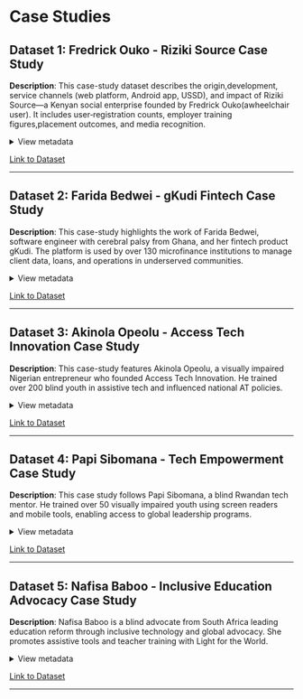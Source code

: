 <!-- markdownlint-disable MD033 -->

# Case Studies

## Dataset 1: Fredrick Ouko - Riziki Source Case Study

**Description**: This case-study dataset describes the origin,development,
service channels (web platform, Android app, USSD), and
impact of Riziki
Source—a Kenyan social enterprise founded by Fredrick Ouko(awheelchair user).
It includes user‐registration counts, employer training figures,placement
outcomes, and media recognition.

<details>
<summary>View metadata</summary>

- **Source**: AT2030 and Innovate Now teams,
Riziki Source official website (RizikiSource.org)
- **Type**: Report, Web content
- **Timeframe**: November 2023 (Report), 2025 (Web content)
- **Format**:
- PDF: Riziki Source Case Study
- HTML (Web): RizikiSource.org
- **Connection To Research**: Illustrates a real‐world
example of how a
multi‐channel digital intervention (web, mobile, USSD)
can enhance
employment opportunities for people with
physical disabilities in
Sub‑Saharan Africa. Provides
concrete metrics on reach, placements,
and employer engagement that can inform
analyses of digital inclusion
and assistive‐tech impact.
- **Limitations**: Focuses on a single
organization in Kenya—limited
geographic and sectoral generalizability.

</details>

[Link to Dataset](https://at2030.org/static/at2030_core/outputs/Riziki-case-study-1_compressed-1.pdf)

---

## Dataset 2: Farida Bedwei - gKudi Fintech Case Study

**Description**: This case-study highlights the
work of Farida Bedwei,
software engineer with cerebral
palsy from Ghana, and her fintech
product
gKudi. The platform is used by
over 130 microfinance institutions
to manage
client data, loans, and operations in
underserved communities.

<details>
<summary>View metadata</summary>

- **Source**: gKudi official website, Leading Ladies Africa
- **Type**: Web content, Article
- **Timeframe**: 2025 (Web content), 2019 (Article)
- **Format**:
- HTML (Web): gkudi.org
- Article: Leading Ladies Africa
- **Connection To Research**: Demonstrates
how digital tools
(web/cloud/mobile platforms) can
empower disabled tech leaders and
support inclusive financial services
in rural and underserved regions.
- **Limitations**: Rural infrastructure
challenges may affect usability.
Limited info on platform’s accessibility
for users with disabilities.

</details>

[Link to Dataset](https://leadingladiesafrica.org/2019/02/04/persons-with-disabilities-are-usually-portrayed-as-being-feeble-i-want-to-change-that-perception-comic-queen-farida-bedwei-is-changing-the-narrative-of-the-disabled-in-africa/?utm_source)

---

## Dataset 3: Akinola Opeolu - Access Tech Innovation Case Study

**Description**: This case-study features
Akinola Opeolu, a visually impaired
Nigerian entrepreneur who founded Access
Tech Innovation. He trained over
200 blind youth in assistive tech and
influenced national AT policies.

<details>
<summary>View metadata</summary>

- **Source**: Official website, Brand Mirror
- **Type**: Web content, Article
- **Timeframe**: 2025
- **Format**:
- HTML (Web): Access Tech Innovation
- Article: Brand Mirror
- **Connection To Research**: Shows how assistive
tools and training empower
blind youth and entrepreneurs,
and how advocacy contributes to inclusive
digital policy in Sub-Saharan Africa.
- **Limitations**: Publicly available data
is limited.Lacks external
evaluations or usage metrics.

</details>

[Link to Dataset](https://brandmirrorng.com/2025/06/24/you-can-be-anything-blind-tech-ceo-returns-to-inspire-students/?utm_source)

---

## Dataset 4: Papi Sibomana - Tech Empowerment Case Study

**Description**: This case study follows
Papi Sibomana, a blind Rwandan
tech mentor. He trained over 50 visually
impaired youth using screen
readers and mobile tools, enabling
access to global leadership programs.

<details>
<summary>View metadata</summary>

- **Source**: Qazini, Prime Progress Nigeria
- **Type**: Articles
- **Timeframe**: July 2024, June 2024
- **Format**:
- Qazini Article
- Prime Progress Article
- **Connection To Research**: Offers a personal
example of how tech access
and mentorship can transform
opportunities for blind youth in Africa.
- **Limitations**: Case lacks structured
program evaluation.
No public training tools or
documentation provided.

</details>

[Link to Dataset](https://primeprogressng.com/spotlight/this-mans-disability-became-a-catalyst-for-innovation/)

---

## Dataset 5: Nafisa Baboo - Inclusive Education Advocacy Case Study

**Description**: Nafisa Baboo is a blind
advocate from South Africa leading
education reform through inclusive
technology and global advocacy. She
promotes assistive tools and teacher
training with Light for the World.

<details>
<summary>View metadata</summary>

- **Source**: Light for the World, Diversability Honoree
- **Type**: Articles
- **Timeframe**: September 2022, July 2021
- **Format**:
- Light for the World
- Diversability Honoree
- **Connection To Research**: Links assistive
technology to inclusive
education systems and policy development
in Africa.
- **Limitations**: Advocacy impact is
described narratively.Limited supporting
data or measurement of outcomes.

</details>

[Link to Dataset](https://www.light-for-the-world.org/news/transforming-education-begins-with-inclusion/)

---
